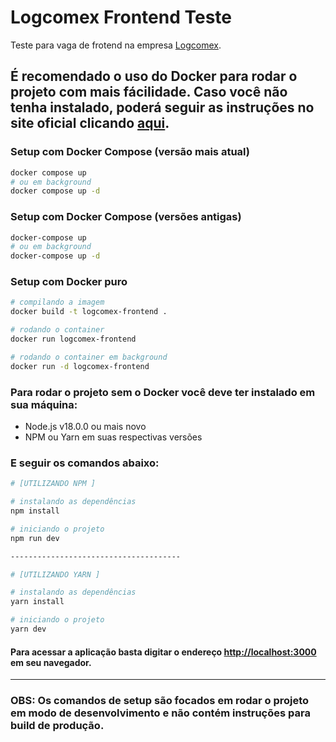 # Logcomex Frontend Teste

Teste para vaga de frotend na empresa [Logcomex](https://www.logcomex.com/).

## É recomendado o uso do Docker para rodar o projeto com mais fácilidade. Caso você não tenha instalado, poderá seguir as instruções no site oficial clicando [aqui](https://docs.docker.com/engine/install/).


### Setup com Docker Compose (versão mais atual)

```bash
docker compose up
# ou em background
docker compose up -d
```

### Setup com Docker Compose (versões antigas)

```bash
docker-compose up
# ou em background
docker-compose up -d
```

### Setup com Docker puro

```bash
# compilando a imagem
docker build -t logcomex-frontend .

# rodando o container
docker run logcomex-frontend

# rodando o container em background
docker run -d logcomex-frontend
```

### Para rodar o projeto sem o Docker você deve ter instalado em sua máquina:
- Node.js v18.0.0 ou mais novo
- NPM ou Yarn em suas respectivas versões

### E seguir os comandos abaixo:
```bash
# [UTILIZANDO NPM ]

# instalando as dependências
npm install

# iniciando o projeto
npm run dev

--------------------------------------

# [UTILIZANDO YARN ]

# instalando as dependências
yarn install

# iniciando o projeto
yarn dev

```

#### Para acessar a aplicação basta digitar o endereço [http://localhost:3000](http://localhost:3000) em seu navegador.

---

### OBS: Os comandos de setup são focados em rodar o projeto em modo de desenvolvimento e não contém instruções para build de produção.


